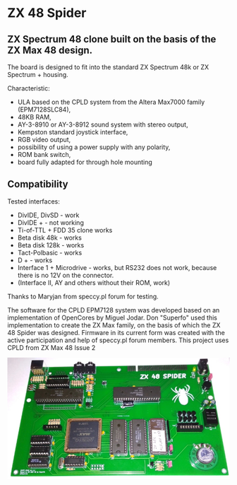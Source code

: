 # ZX 48 Spider
## ZX Spectrum 48 clone built on the basis of the ZX Max 48 design.

The board is designed to fit into the standard ZX Spectrum 48k or ZX Spectrum + housing.

Characteristic:

* ULA based on the CPLD system from the Altera Max7000 family (EPM7128SLC84),
* 48KB RAM,
* AY-3-8910 or AY-3-8912 sound system with stereo output,
* Kempston standard joystick interface,
* RGB video output,
* possibility of using a power supply with any polarity,
* ROM bank switch,
* board fully adapted for through hole mounting

## Compatibility

Tested interfaces:

* DivIDE, DivSD - work
* DivIDE + - not working
* Ti-of-TTL + FDD 35 clone works
* Beta disk 48k - works
* Beta disk 128k - works
* Tact-Polbasic - works
* D + - works
* Interface 1 + Microdrive - works, but RS232 does not work, because there is no 12V on the connector.
* (Interface II, AY and others without their ROM, work)

Thanks to Maryjan from speccy.pl forum for testing.

The software for the CPLD EPM7128 system was developed based on an implementation of OpenCores by Miguel Jodar. Don "Superfo" used this implementation to create the ZX Max family, on the basis of which the ZX 48 Spider was designed. Firmware in its current form was created with the active participation and help of speccy.pl forum members. This project uses CPLD from ZX Max 48 Issue 2


![ZX 48 Spider](/photos/zx48spider_rev1_1_small.jpg)